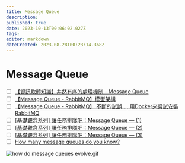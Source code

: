 ```yaml
---
title: Message Queue
description: 
published: true
date: 2023-10-13T00:06:02.027Z
tags: 
editor: markdown
dateCreated: 2023-08-28T00:23:14.368Z
---
```


# Message Queue
- [ ] [【資訊軟體知識】井然有序的處理機制 - Message Queue](https://www.potatomedia.co/post/222ecc0b-cdc9-4ffa-ace9-415ac5bc21e5)
- [ ] [【Message Queue - RabbitMQ】模型架構](https://www.potatomedia.co/post/36faf434-cca3-45bd-8a33-a5e63c713dbc)
- [ ] [【Message Queue - RabbitMQ】 不斷的試誤…, 用Docker來嘗試安裝RabbitMQ](https://www.potatomedia.co/post/34b0d915-36d3-4e64-aa00-d69a6da17e38)
- [ ] [[基礎觀念系列] 讓任務排隊吧：Message Queue — (1)](https://medium.com/starbugs/%E8%AE%93%E4%BB%BB%E5%8B%99%E6%8E%92%E9%9A%8A%E5%90%A7-message-queue-1-de949e274c43)
- [ ] [[基礎觀念系列] 讓任務排隊吧：Message Queue — (2)](https://medium.com/starbugs/%E8%AE%93%E4%BB%BB%E5%8B%99%E6%8E%92%E9%9A%8A%E5%90%A7-message-queue-2-305165f0dcad)
- [ ] [[基礎觀念系列] 讓任務排隊吧：Message Queue — (3)](https://medium.com/starbugs/%E8%AE%93%E4%BB%BB%E5%8B%99%E6%8E%92%E9%9A%8A%E5%90%A7-message-queue-3-251b25bf0b22)
- [ ] [How many message queues do you know?](https://blog.bytebytego.com/p/ep77-my-recommended-materials-for?utm_source=profile&utm_medium=reader2)

![how do message queues evolve.gif](http://192.168.25.60:8000/files/file_storage/68b8c69c.gif)